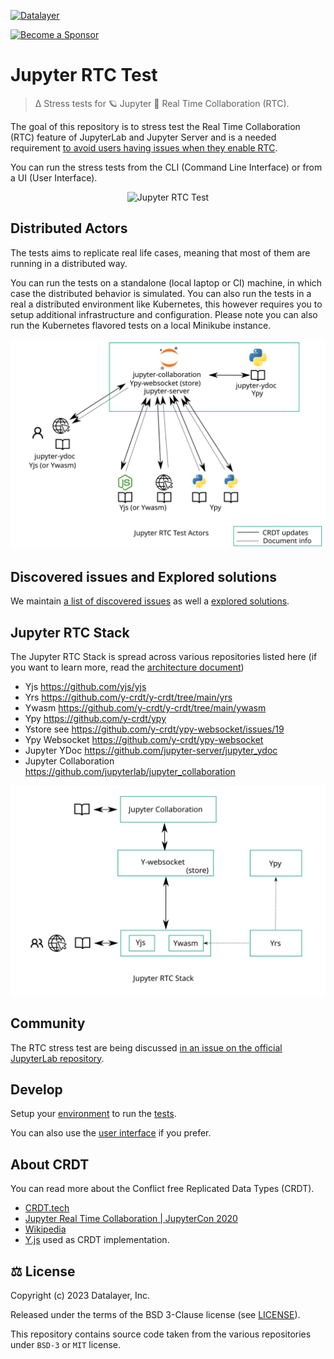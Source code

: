 [![Datalayer](https://assets.datalayer.design/datalayer-25.svg)](https://datalayer.io)

[![Become a Sponsor](https://img.shields.io/static/v1?label=Become%20a%20Sponsor&message=%E2%9D%A4&logo=GitHub&style=flat&color=1ABC9C)](https://github.com/sponsors/datalayer)

# Jupyter RTC Test

> Δ Stress tests for 🪐 Jupyter 🔌 Real Time Collaboration (RTC).

The goal of this repository is to stress test the Real Time Collaboration (RTC) feature of JupyterLab and Jupyter Server and is a needed requirement [to avoid users having issues when they enable RTC](./docs/why.md).

You can run the stress tests from the CLI (Command Line Interface) or from a UI (User Interface).

<div align="center" style="text-align: center">
  <img alt="Jupyter RTC Test" src="https://datalayer-jupyter-examples.s3.amazonaws.com/jupyter-rtc-test.gif" />
</div>

## Distributed Actors

The tests aims to replicate real life cases, meaning that most of them are running in a distributed way.

You can run the tests on a standalone (local laptop or CI) machine, in which case the distributed behavior is simulated. You can also run the tests in a real a distributed environment like Kubernetes, this however requires you to setup additional infrastructure and configuration. Please note you can also run the Kubernetes flavored tests on a local Minikube instance.

<div align="center" style="text-align: center">
  <img alt="Jupyter RTC Test Actors" src="https://raw.githubusercontent.com/datalayer/jupyter-rtc-test/main/style/svg/jupyter-rtc-test-actors.image.svg" />
</div>

## Discovered issues and Explored solutions

We maintain [a list of discovered issues](./docs/issues.md) as well a [explored solutions](./docs/solutions.md).

## Jupyter RTC Stack

The Jupyter RTC Stack is spread across various repositories listed here (if you want to learn more, read the [architecture document](./docs/architecture.md))

- Yjs https://github.com/yjs/yjs
- Yrs https://github.com/y-crdt/y-crdt/tree/main/yrs
- Ywasm https://github.com/y-crdt/y-crdt/tree/main/ywasm
- Ypy https://github.com/y-crdt/ypy
- Ystore see https://github.com/y-crdt/ypy-websocket/issues/19
- Ypy Websocket https://github.com/y-crdt/ypy-websocket
- Jupyter YDoc https://github.com/jupyter-server/jupyter_ydoc
- Jupyter Collaboration https://github.com/jupyterlab/jupyter_collaboration

<div align="center" style="text-align: center">
  <img alt="Jupyter RTC Stack" src="https://raw.githubusercontent.com/datalayer/jupyter-rtc-test/main/style/svg/jupyter-rtc-stack.image.svg" />
</div>

## Community

The RTC stress test are being discussed [in an issue on the official JupyterLab repository](https://github.com/jupyterlab/jupyterlab/issues/14532).
<!--
## Install

[Install](./docs/install.md) the tool directly from PyPI and [launch it](./docs/use.md) from the command line.
-->
## Develop

Setup your [environment](./docs/environment.md) to run the [tests](./docs/tests.md).

You can also use the [user interface](./docs/ui.md) if you prefer.

## About CRDT

You can read more about the Conflict free Replicated Data Types (CRDT).

- [CRDT.tech](https://crdt.tech)
- [Jupyter Real Time Collaboration | JupyterCon 2020](https://www.youtube.com/watch?v=G5CVtJIBE5I)
- [Wikipedia](https://en.wikipedia.org/wiki/Conflict-free_replicated_data_type)
- [Y.js](https://docs.yjs.dev) used as CRDT implementation.

## ⚖️ License

Copyright (c) 2023 Datalayer, Inc.

Released under the terms of the BSD 3-Clause license (see [LICENSE](./LICENSE)).

This repository contains source code taken from the various repositories under `BSD-3` or `MIT` license. 
